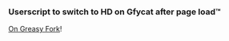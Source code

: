 ### Userscript to switch to HD on Gfycat after page load™

[On Greasy Fork](https://greasyfork.org/en/scripts/392176-gfycat-hd-on)!
